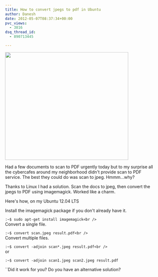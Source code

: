```yaml
---
title: How to convert jpegs to pdf in Ubuntu
author: Danesh
date: 2012-05-07T08:37:34+00:00
pvc_views:
  - 3816
dsq_thread_id:
  - 890713445

---
```

[<img loading="lazy" title="words_to_pdf" src="/wp-content/uploads/2012/05/words_to_pdf.png" alt="" width="405" height="355" />][1]

Had a few documents to scan to PDF urgently today but to my surprise all the cybercafes around my neighborhood didn't provide scan to PDF service. The best they could do was scan to jpeg. Hmmm...why?

Thanks to Linux I had a solution. Scan the docs to jpeg, then convert the jpegs to PDF using imagemagick. Worked like a charm.

Here's how, on my Ubuntu 12.04 LTS

Install the imagemagick package if you don't already have it.

`:~$ sudo apt-get install imagemagick<br />
`  
Convert a single file.

`:~$ convert scan.jpeg result.pdf<br />
`  
Convert multiple files.

`:~$ convert -adjoin scan*.jpeg result.pdf<br />
`  
or

`:~$ convert -adjoin scan1.jpeg scan2.jpeg result.pdf`

``Did it work for you? Do you have an alternative solution?

 [1]: /wp-content/uploads/2012/05/words_to_pdf.png